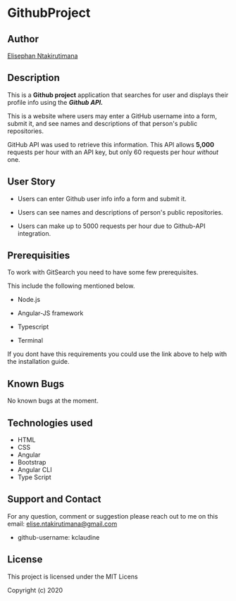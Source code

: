 # GithubProject

## Author

[Elisephan Ntakirutimana](https://github.com/Elisephan/Github-Project.git)

## Description

This is a **Github project** application that searches for user and displays their profile info using the **_Github API._**

This is a website where users may enter a GitHub username into a form, submit it, and see names and descriptions of that person's public repositories.

GitHub API was used to retrieve this information. This API allows **5,000** requests per hour with an API key, but only 60 requests per hour _without_ one.

## User Story

- Users can enter Github user info info a form and submit it.

- Users can see names and descriptions of person's public repositories.

- Users can make up to 5000 requests per hour due to Github-API integration.

## Prerequisities

To work with GitSearch you need to have some few prerequisites.

This include the following mentioned below.

- Node.js

- Angular-JS framework

- Typescript

- Terminal

If you dont have this requirements you could use the link above to help with the installation guide.

## Known Bugs

No known bugs at the moment.

## Technologies used

- HTML
- CSS
- Angular
- Bootstrap
- Angular CLI
- Type Script

## Support and Contact

For any question, comment or suggestion please reach out to me on this email: elise.ntakirutimana@gmail.com

- github-username: kclaudine

## License

This project is licensed under the MIT Licens

Copyright (c) 2020
